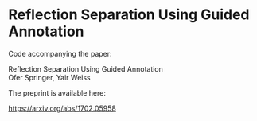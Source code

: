 Reflection Separation Using Guided Annotation
=============================================

Code accompanying the paper: 

Reflection Separation Using Guided Annotation  
Ofer Springer, Yair Weiss

The preprint is available here:

https://arxiv.org/abs/1702.05958

